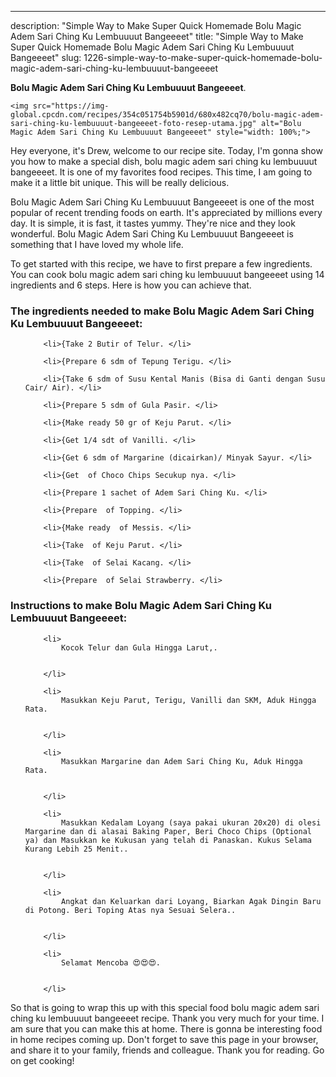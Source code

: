 ---
description: "Simple Way to Make Super Quick Homemade Bolu Magic Adem Sari Ching Ku Lembuuuut Bangeeeet"
title: "Simple Way to Make Super Quick Homemade Bolu Magic Adem Sari Ching Ku Lembuuuut Bangeeeet"
slug: 1226-simple-way-to-make-super-quick-homemade-bolu-magic-adem-sari-ching-ku-lembuuuut-bangeeeet

<p>
	<strong>Bolu Magic Adem Sari Ching Ku Lembuuuut Bangeeeet</strong>. 
	
</p>
<p>
	
	<img src="https://img-global.cpcdn.com/recipes/354c051754b5901d/680x482cq70/bolu-magic-adem-sari-ching-ku-lembuuuut-bangeeeet-foto-resep-utama.jpg" alt="Bolu Magic Adem Sari Ching Ku Lembuuuut Bangeeeet" style="width: 100%;">
	
	
</p>
<p>
	Hey everyone, it's Drew, welcome to our recipe site. Today, I'm gonna show you how to make a special dish, bolu magic adem sari ching ku lembuuuut bangeeeet. It is one of my favorites food recipes. This time, I am going to make it a little bit unique. This will be really delicious.
</p>
	
<p>
	Bolu Magic Adem Sari Ching Ku Lembuuuut Bangeeeet is one of the most popular of recent trending foods on earth. It's appreciated by millions every day. It is simple, it is fast, it tastes yummy. They're nice and they look wonderful. Bolu Magic Adem Sari Ching Ku Lembuuuut Bangeeeet is something that I have loved my whole life.
</p>
<p>
	
</p>

<p>
To get started with this recipe, we have to first prepare a few ingredients. You can cook bolu magic adem sari ching ku lembuuuut bangeeeet using 14 ingredients and 6 steps. Here is how you can achieve that.
</p>

<h3>The ingredients needed to make Bolu Magic Adem Sari Ching Ku Lembuuuut Bangeeeet:</h3>

<ol>
	
		<li>{Take 2 Butir of Telur. </li>
	
		<li>{Prepare 6 sdm of Tepung Terigu. </li>
	
		<li>{Take 6 sdm of Susu Kental Manis (Bisa di Ganti dengan Susu Cair/ Air). </li>
	
		<li>{Prepare 5 sdm of Gula Pasir. </li>
	
		<li>{Make ready 50 gr of Keju Parut. </li>
	
		<li>{Get 1/4 sdt of Vanilli. </li>
	
		<li>{Get 6 sdm of Margarine (dicairkan)/ Minyak Sayur. </li>
	
		<li>{Get  of Choco Chips Secukup nya. </li>
	
		<li>{Prepare 1 sachet of Adem Sari Ching Ku. </li>
	
		<li>{Prepare  of Topping. </li>
	
		<li>{Make ready  of Messis. </li>
	
		<li>{Take  of Keju Parut. </li>
	
		<li>{Take  of Selai Kacang. </li>
	
		<li>{Prepare  of Selai Strawberry. </li>
	
</ol>
<p>
	
</p>

<h3>Instructions to make Bolu Magic Adem Sari Ching Ku Lembuuuut Bangeeeet:</h3>

<ol>
	
		<li>
			Kocok Telur dan Gula Hingga Larut,.
			
			
		</li>
	
		<li>
			Masukkan Keju Parut, Terigu, Vanilli dan SKM, Aduk Hingga Rata.
			
			
		</li>
	
		<li>
			Masukkan Margarine dan Adem Sari Ching Ku, Aduk Hingga Rata.
			
			
		</li>
	
		<li>
			Masukkan Kedalam Loyang (saya pakai ukuran 20x20) di olesi Margarine dan di alasai Baking Paper, Beri Choco Chips (Optional ya) dan Masukkan ke Kukusan yang telah di Panaskan. Kukus Selama Kurang Lebih 25 Menit..
			
			
		</li>
	
		<li>
			Angkat dan Keluarkan dari Loyang, Biarkan Agak Dingin Baru di Potong. Beri Toping Atas nya Sesuai Selera..
			
			
		</li>
	
		<li>
			Selamat Mencoba 😍😍😍.
			
			
		</li>
	
</ol>

<p>
	
</p>

<p>
	So that is going to wrap this up with this special food bolu magic adem sari ching ku lembuuuut bangeeeet recipe. Thank you very much for your time. I am sure that you can make this at home. There is gonna be interesting food in home recipes coming up. Don't forget to save this page in your browser, and share it to your family, friends and colleague. Thank you for reading. Go on get cooking!
</p>
